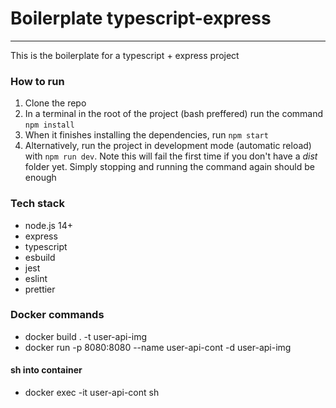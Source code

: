 # Boilerplate typescript-express

---

This is the boilerplate for a typescript + express project

### How to run

1. Clone the repo
2. In a terminal in the root of the project (bash preffered) run the command `npm install`
3. When it finishes installing the dependencies, run `npm start`
4. Alternatively, run the project in development mode (automatic reload) with `npm run dev`. Note this will fail the first time if you don't have a _dist_ folder yet. Simply stopping and running the command again should be enough

### Tech stack

- node.js 14+
- express
- typescript
- esbuild
- jest
- eslint
- prettier

### Docker commands
- docker build . -t user-api-img
- docker run -p 8080:8080 --name user-api-cont -d user-api-img

#### sh into container
- docker exec -it user-api-cont sh
